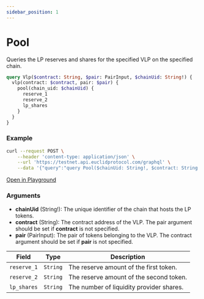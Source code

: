 ```yaml
---
sidebar_position: 1
---
```


# Pool 
Queries the LP reserves and shares for the specified VLP on the specified chain.

```graphql
query Vlp($contract: String, $pair: PairInput, $chainUid: String!) {
  vlp(contract: $contract, pair: $pair) {
    pool(chain_uid: $chainUid) {
      reserve_1
      reserve_2
      lp_shares
    }
  }
}
```

### Example

```bash
curl --request POST \
    --header 'content-type: application/json' \
    --url 'https://testnet.api.euclidprotocol.com/graphql' \
    --data '{"query":"query Pool($chainUid: String!, $contract: String!) {\n  vlp(contract: $contract) {\n    pool(chain_uid: $chainUid) {\n      reserve_1\n      reserve_2\n      lp_shares\n    }\n  }\n}","variables":{"contract":"nibi1pys22jem6l222sxhexe7dmggtz8xkmhm49p7z3wjgrcdk3t46hgsle088m","chainUid":"stargaze"}}'
```

[Open in Playground](https://testnet.api.euclidprotocol.com/?explorerURLState=N4IgJg9gxgrgtgUwHYBcQC4QEcYIE4CeABAAoQQA2AFACRQAWAhgJZICqzY6RAyinqwDmAQgA0ROhFR5GUFNz4CkIgJRFgAHSREiANwoAHKlCn9Z8iSenm1m7TqIHy1BiyQB9GJ250mrDmC2Wg4OeAgAzvi6CO4AjMEhRGGReNHuAEwJIYbu4UzJWUQAvgklSEUgoiC6jAKMAEYUERggdjoaIFZmch3cHUjM9cyxBgTh6ekAVghwAGwUE%2BnhAB70CMsIAOxgcIKCKABeABzLANZw9HAALACcBpsHAMwA7pOCeFBgp48oV7P0gnCTQADEcjnAOqIEh1XP5OL0iB1wihaoJGAcEB0tBUikA)

### Arguments

- **chainUid** (String!): The unique identifier of the chain that hosts the LP tokens.
- **contract** (String): The contract address of the VLP. The pair argument should be set if **contract** is not specified.
- **pair** (PairInput): The pair of tokens belonging to the VLP. The contract argument should be set if **pair** is not specified.

| **Field**                  | **Type**   | **Description**                                     |
|------------------------|--------|---------------------------------------------------------|
| `reserve_1`              | `String` | The reserve amount of the first token.                  |
| `reserve_2`              | `String` | The reserve amount of the second token.                 |
| `lp_shares`              | `String` | The number of liquidity provider shares.                |
